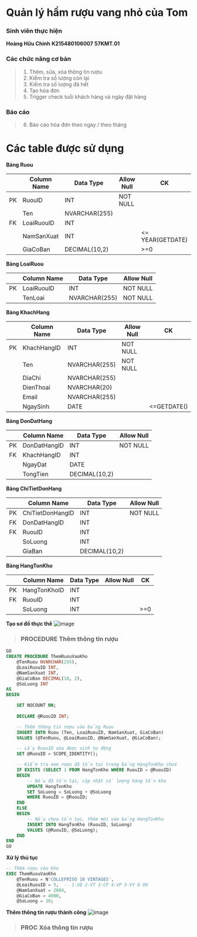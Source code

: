 # Quản lý hầm rượu vang nhỏ của Tom
### Sinh viên thực hiện
**Hoàng Hữu Chính**
**K215480106007**
**57KMT.01**
### Các chức năng cơ bản
>1. Thêm, sửa, xóa thông tin rượu
>2. Kiểm tra số lượng còn lại
>3. Kiểm tra số lượng đã hết
>4. Tạo hóa đơn
>5. Trigger check tuổi khách hàng và ngày đặt hàng
### Báo cáo
>6. Báo cáo hóa đơn theo ngày / theo tháng

# Các table được sử dụng
**Bảng Ruou**

||Column Name|Data Type|Allow Null|CK|
|--|--|--|--|--|
|PK|RuouID|INT|NOT NULL||
||Ten|NVARCHAR(255)|||
|FK|LoaiRuouID|INT|||
||NamSanXuat|INT||<= YEAR(GETDATE)| 
||GiaCoBan|DECIMAL(10,2) ||>=0|

**Bảng LoaiRuou**

||Column Name|Data Type|Allow Null|
|--|--|--|--|
|PK|LoaiRuouID|INT| NOT NULL|
||TenLoai|NVARCHAR(255)|NOT NULL|

**Bảng KhachHang**

| |Column Name|Data Type|Allow Null|CK|
|--|--|--|--|--|
|PK|KhachHangID|INT|NOT NULL||
||Ten|NVARCHAR(255)|NOT NULL||
||DiaChi|NVARCHAR(255)|||
||DienThoai|NVARCHAR(20)|||
||Email|NVARCHAR(255)|||
||NgaySinh|DATE||<=GETDATE()|

**Bảng DonDatHang**

| |Column Name|Data Type|Allow Null|
|--|--|--|--|
|PK|DonDatHangID|INT|NOT NULL|
|FK|KhachHangID|INT||
||NgayDat|DATE||
||TongTien|DECIMAL(10,2)||

**Bảng ChiTietDonHang**

||Column Name|Data Type|Allow Null|
|--|--|--|--|
|PK|ChiTietDonHangID|INT|NOT NULL|
|FK|DonDatHangID|INT||
|FK|RuouID|INT||
||SoLuong|INT||
||GiaBan|DECIMAL(10,2)||

**Bảng HangTonKho**

| |Column Name|Data Type|Allow Null|CK|
|--|--|--|--|--|
|PK|HangTonKhoID|INT|||
|FK|RuouID|INT|||
||SoLuong|INT||>=0|

**Tạo sơ đồ thực thể** 
![image](https://github.com/hoanggchinh/QuanLyHamRuouVangLX/assets/168759759/ed27f4b1-948d-494e-8c61-5ef6a3fd0b90)


>### PROCEDURE Thêm thông tin rượu

```sql
GO
CREATE PROCEDURE ThemRuouVaoKho
    @TenRuou NVARCHAR(255),
    @LoaiRuouID INT,
    @NamSanXuat INT,
    @GiaCoBan DECIMAL(10, 2),
    @SoLuong INT
AS
BEGIN

    SET NOCOUNT ON;
    
    DECLARE @RuouID INT;

    -- Thêm thông tin rượu vào bảng Ruou
    INSERT INTO Ruou (Ten, LoaiRuouID, NamSanXuat, GiaCoBan)
    VALUES (@TenRuou, @LoaiRuouID, @NamSanXuat, @GiaCoBan);

    -- Lấy RuouID vừa được sinh tự động
    SET @RuouID = SCOPE_IDENTITY();

    -- Kiểm tra xem rượu đã tồn tại trong bảng HangTonKho chưa
    IF EXISTS (SELECT 1 FROM HangTonKho WHERE RuouID = @RuouID)
    BEGIN
        -- Nếu đã tồn tại, cập nhật số lượng hàng tồn kho
        UPDATE HangTonKho
        SET SoLuong = SoLuong + @SoLuong
        WHERE RuouID = @RuouID;
    END
    ELSE
    BEGIN
        -- Nếu chưa tồn tại, thêm mới vào bảng HangTonKho
        INSERT INTO HangTonKho (RuouID, SoLuong)
        VALUES (@RuouID, @SoLuong);
    END
END
GO
```
**Xử lý thủ tục**
```sql
-- Thêm rượu vào kho
EXEC ThemRuouVaoKho 
    @TenRuou = N'COLLEFRISO 10 VINTAGES',
    @LoaiRuouID = 5,  -- 1-VD 2-VT 3-CP 4-VP 5-VY 6-VH
    @NamSanXuat = 2004,
    @GiaCoBan = 4000,
    @SoLuong = 10;
```
**Thêm thông tin rượu thành công**
![image](https://github.com/hoanggchinh/QuanLyHamRuouVangNhoCuaToms/assets/168759759/25c6555a-4645-4fa1-a45e-fb308dcfa488)

>### PROC Xóa thông tin rượu
 
